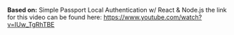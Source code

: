 **Based on:** Simple Passport Local Authentication w/ React & Node.js
the link for this video can be found here: https://www.youtube.com/watch?v=IUw_TgRhTBE
